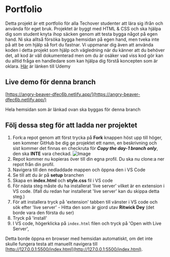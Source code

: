 # Portfolio

Detta projekt är ett portfolio för alla Techover studenter att lära sig ifrån och använda för eget bruk. Projektet är byggt med HTML & CSS och ska hjälpa dig som student knyta ihop säcken genom att testa bygga något på egen hand. Ni ska alltså försöka bygga hemsidan på egen hand, men tveka inte på att be om hjälp så fort du fastnar. Vi uppmanar dig även att använda koden i detta projekt som hjälp och vägledning när du känner att du behöver det, all kod är väll dokumenterad men om du är osäker vad viss kod gör kan du alltid fråga en handledare som kan hjälpa dig förstå koncepten som är oklara. [Här](https://techover.udemy.com/course/test-videos/learn/lecture/30913858#overview) är länken till Udemy

## Live demo för denna branch

[https://angry-beaver-dfec6b.netlify.app/](https://angry-beaver-dfec6b.netlify.app/)

Hela hemsidan som är länkad ovan ska byggas för denna branch

## Följ dessa steg för att ladda ner projektet

1. Fork:a repot genom att först trycka på **Fork** knappen höst upp till höger, sen kommer GitHub be dig ge projektet ett namn, en beskrivning och sist kommer det finnas en checkruta för **_Copy the day-1 branch only_**, den ska **INTE** vara checkad.
   ![Image](https://img-c.udemycdn.com/redactor/raw/article_lecture/2022-03-08_12-56-49-12f9e24ce961855ad9f0b55f43fc6e64.png)
2. Repot kommer nu kopieras över till din egna profil. Du ska nu clone:a ner repot från din profil.
3. Navigera till den nedladdade mappen och öppna den i VS Code
4. Se till att du är på **setup** branchen
5. Skapa en **index.html** och **style.css** fil i VS code
6. För nästa steg måste du ha installerat 'live server' vilket är en extension i VS code. (Ifall du redan har installerat 'live server' kan du skippa detta steg.)
7. För att installera tryck på 'extension' tabben till vänster i VS code och sök efter 'live server' - Hitta den som är gjord utav **Ritwick Dey** (det borde vara den första du ser)
8. Tryck på 'install'
9. I VS code, högerklicka på `index.html` filen och tryck på 'Open with Live Server',

Detta borde öppna en browser med hemsidan automatiskt, om det inte skulle fungera testa att manuellt navigera till [http://127.0.0.1:5500/index.html](http://127.0.0.1:5500/index.html).
